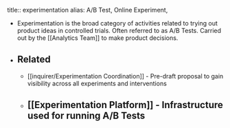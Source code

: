 title:: experimentation
alias: A/B Test, Online Experiment,

- Experimentation is the broad category of activities related to trying out product ideas in controlled trials. Often referred to as A/B Tests. Carried out by the [[Analytics Team]] to make product decisions.
- ## Related
	- [[inquirer/Experimentation Coordination]] - Pre-draft proposal to gain visibility across all experiments and interventions
	- [[Experimentation Platform]] - Infrastructure used for running A/B Tests
		-